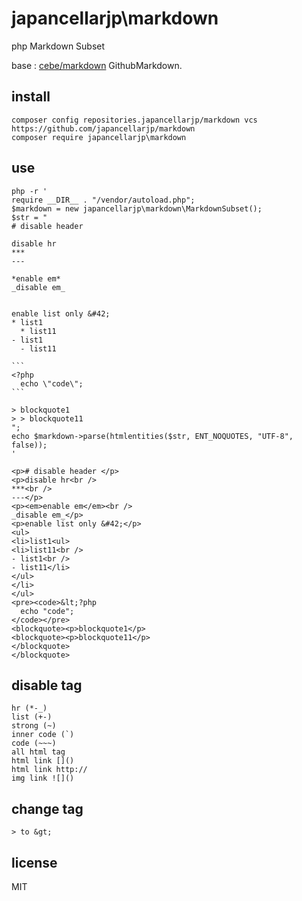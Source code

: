 # japancellarjp\markdown

php Markdown Subset

base : [cebe/markdown](https://github.com/cebe/markdown) GithubMarkdown.


## install

```
composer config repositories.japancellarjp/markdown vcs https://github.com/japancellarjp/markdown
composer require japancellarjp\markdown
```

## use

~~~
php -r '
require __DIR__ . "/vendor/autoload.php";
$markdown = new japancellarjp\markdown\MarkdownSubset();
$str = "
# disable header 

disable hr
***
---

*enable em*
_disable em_


enable list only &#42;
* list1
  * list11
- list1
  - list11

```
<?php
  echo \"code\";
```

> blockquote1
> > blockquote11
";
echo $markdown->parse(htmlentities($str, ENT_NOQUOTES, "UTF-8", false));
'
~~~

```
<p># disable header </p>
<p>disable hr<br />
***<br />
---</p>
<p><em>enable em</em><br />
_disable em_</p>
<p>enable list only &#42;</p>
<ul>
<li>list1<ul>
<li>list11<br />
- list1<br />
- list11</li>
</ul>
</li>
</ul>
<pre><code>&lt;?php
  echo "code";
</code></pre>
<blockquote><p>blockquote1</p>
<blockquote><p>blockquote11</p>
</blockquote>
</blockquote>
```

## disable tag

```
hr (*-_)
list (+-)
strong (~)
inner code (`)
code (~~~)
all html tag
html link []()
html link http://
img link ![]()
```

## change tag
```
> to &gt;
```

## license

MIT